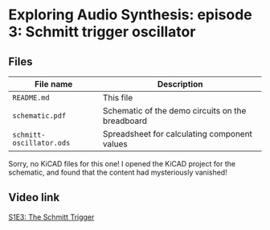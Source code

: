 # Exploring Audio Synthesis: episode 3: Schmitt trigger oscillator

## Files

| File name                | Description                                       |
| ------------------------ | ------------------------------------------------- |
| `README.md`              | This file                                         |
| `schematic.pdf`          | Schematic of the demo circuits on the breadboard  |
| `schmitt-oscillator.ods` | Spreadsheet for calculating component values      |

Sorry, no KiCAD files for this one!  I opened the KiCAD project for the
schematic, and found that the content had mysteriously vanished!

## Video link

[S1E3: The Schmitt Trigger](https://youtu.be/VH0WNji5CIQ)
